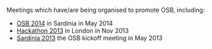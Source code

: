 Meetings which have/are being organised to promote OSB, including:

-   [OSB 2014](/docs/Help/Meetings) in Sardinia in May 2014
-   [Hackathon 2013](/docs/Help/Meetings#Hackathon_2013) in London in Nov 2013
-   [Sardinia 2013](/docs/Help/Meetings#Sardinia_2013) the OSB kickoff meeting in May 2013